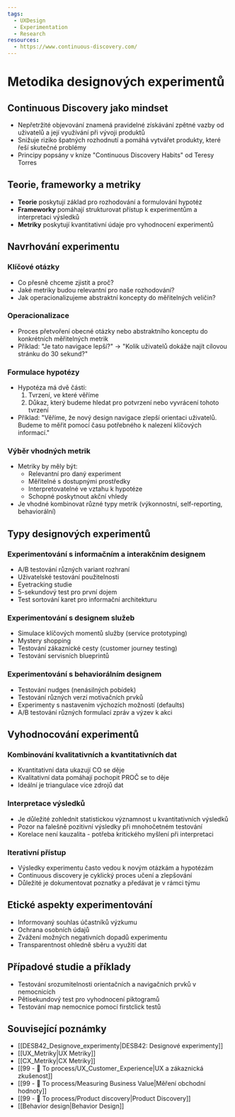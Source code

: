 ```yaml
---
tags:
  - UXDesign
  - Experimentation
  - Research
resources:
  - https://www.continuous-discovery.com/
---
```

# Metodika designových experimentů

## Continuous Discovery jako mindset
- Nepřetržité objevování znamená pravidelné získávání zpětné vazby od uživatelů a její využívání při vývoji produktů
- Snižuje riziko špatných rozhodnutí a pomáhá vytvářet produkty, které řeší skutečné problémy
- Principy popsány v knize "Continuous Discovery Habits" od Teresy Torres

## Teorie, frameworky a metriky
- **Teorie** poskytují základ pro rozhodování a formulování hypotéz
- **Frameworky** pomáhají strukturovat přístup k experimentům a interpretaci výsledků
- **Metriky** poskytují kvantitativní údaje pro vyhodnocení experimentů

## Navrhování experimentu

### Klíčové otázky
- Co přesně chceme zjistit a proč?
- Jaké metriky budou relevantní pro naše rozhodování?
- Jak operacionalizujeme abstraktní koncepty do měřitelných veličin?

### Operacionalizace
- Proces přetvoření obecné otázky nebo abstraktního konceptu do konkrétních měřitelných metrik
- Příklad: "Je tato navigace lepší?" → "Kolik uživatelů dokáže najít cílovou stránku do 30 sekund?"

### Formulace hypotézy
- Hypotéza má dvě části:
  1. Tvrzení, ve které věříme
  2. Důkaz, který budeme hledat pro potvrzení nebo vyvrácení tohoto tvrzení
- Příklad: "Věříme, že nový design navigace zlepší orientaci uživatelů. Budeme to měřit pomocí času potřebného k nalezení klíčových informací."

### Výběr vhodných metrik
- Metriky by měly být:
  - Relevantní pro daný experiment
  - Měřitelné s dostupnými prostředky
  - Interpretovatelné ve vztahu k hypotéze
  - Schopné poskytnout akční vhledy
- Je vhodné kombinovat různé typy metrik (výkonnostní, self-reporting, behaviorální)

## Typy designových experimentů

### Experimentování s informačním a interakčním designem
- A/B testování různých variant rozhraní
- Uživatelské testování použitelnosti
- Eyetracking studie
- 5-sekundový test pro první dojem
- Test sortování karet pro informační architekturu

### Experimentování s designem služeb
- Simulace klíčových momentů služby (service prototyping)
- Mystery shopping
- Testování zákaznické cesty (customer journey testing)
- Testování servisních blueprintů

### Experimentování s behaviorálním designem
- Testování nudges (nenásilných pobídek)
- Testování různých verzí motivačních prvků
- Experimenty s nastavením výchozích možností (defaults)
- A/B testování různých formulací zpráv a výzev k akci

## Vyhodnocování experimentů

### Kombinování kvalitativních a kvantitativních dat
- Kvantitativní data ukazují CO se děje
- Kvalitativní data pomáhají pochopit PROČ se to děje
- Ideální je triangulace více zdrojů dat

### Interpretace výsledků
- Je důležité zohlednit statistickou významnost u kvantitativních výsledků
- Pozor na falešně pozitivní výsledky při mnohočetném testování
- Korelace není kauzalita - potřeba kritického myšlení při interpretaci

### Iterativní přístup
- Výsledky experimentu často vedou k novým otázkám a hypotézám
- Continuous discovery je cyklický proces učení a zlepšování
- Důležité je dokumentovat poznatky a předávat je v rámci týmu

## Etické aspekty experimentování
- Informovaný souhlas účastníků výzkumu
- Ochrana osobních údajů
- Zvážení možných negativních dopadů experimentu
- Transparentnost ohledně sběru a využití dat

## Případové studie a příklady
- Testování srozumitelnosti orientačních a navigačních prvků v nemocnicích
- Pětisekundový test pro vyhodnocení piktogramů
- Testování map nemocnice pomocí firstclick testů

## Související poznámky
- [[DESB42_Designove_experimenty|DESB42: Designové experimenty]]
- [[UX_Metriky|UX Metriky]]
- [[CX_Metriky|CX Metriky]]
- [[99 - 📄 To process/UX_Customer_Experience|UX a zákaznická zkušenost]]
- [[99 - 📄 To process/Measuring Business Value|Měření obchodní hodnoty]]
- [[99 - 📄 To process/Product discovery|Product Discovery]]
- [[Behavior design|Behavior Design]]
